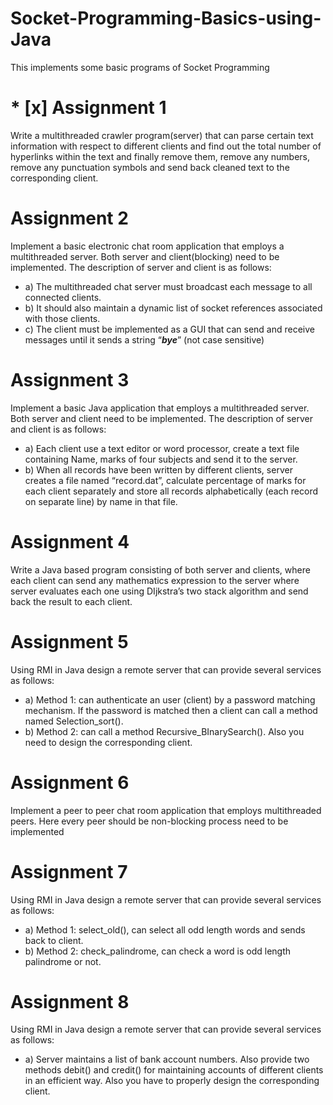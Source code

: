 # Socket-Programming-Basics-using-Java
This implements some basic programs of Socket Programming
 
# * [x] Assignment 1
Write a multithreaded crawler program(server) that can parse certain text information with respect to different clients and find out the total number of hyperlinks within the text and finally remove them, remove any numbers, remove any punctuation symbols and send back cleaned text to the corresponding client.


# Assignment 2
Implement a basic electronic chat room application that employs a multithreaded server. Both server and client(blocking) need to be implemented. The description of server and client is as follows: 

 * a) The multithreaded chat server must broadcast each message to all connected clients. 
 * b) It should also maintain a dynamic list of socket references associated with those clients. 
 * c) The client must be implemented as a GUI that can send and receive messages until it sends a string “***bye***” (not case sensitive) 

# Assignment 3
Implement a basic Java application that employs a multithreaded server. Both server and client need to be implemented. The description of server and client is as follows: 
 * a) Each client use a text editor or word processor, create a text file containing Name, marks of four subjects and send it to the server. 
 * b) When all records have been written by different clients, server creates a file named “record.dat”, calculate percentage of marks for each client separately and store all records alphabetically (each record on separate line) by name in that file. 

# Assignment 4
Write a Java based program consisting of both server and clients, where each client can send any mathematics expression to the server where server evaluates each one using DIjkstra’s two stack algorithm and send back the result to each client. 

# Assignment 5
Using RMI in Java design a remote server that can provide several services as follows: 
 * a) Method 1: can authenticate an user (client) by a password matching mechanism. If the password is matched then a client can call a method named Selection_sort(). 
 * b) Method 2: can call a method Recursive_BInarySearch(). Also you need to design the corresponding client. 

# Assignment 6
Implement a peer to peer chat room application that employs multithreaded peers. Here every peer should be non-blocking process need to be implemented

# Assignment 7
Using RMI in Java design a remote server that can provide several services as follows: 
 * a) Method 1: select_old(), can select all odd length words and sends back to client. 
 * b) Method 2: check_palindrome, can check a word is odd length palindrome or not. 

# Assignment 8
Using RMI in Java design a remote server that can provide several services as follows: 
 * a) Server maintains a list of bank account numbers. Also provide two methods debit() and credit() for maintaining accounts of different clients in an efficient way. Also you have to properly design the corresponding client.  
 

